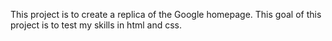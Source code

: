 This project is to create a replica of the Google homepage. This goal of this project is to test my skills in html and css.